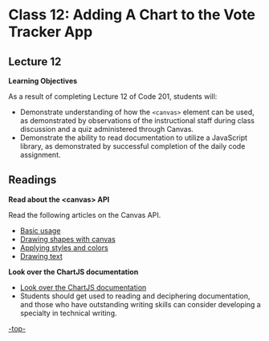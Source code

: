 # Class 12: Adding A Chart to the Vote Tracker App

<a id="top"></a>
## Lecture 12

**Learning Objectives**

As a result of completing Lecture 12 of Code 201, students will:
- Demonstrate understanding of how the `<canvas>` element can be used, as demonstrated by observations of the instructional staff during class discussion and a quiz administered through Canvas.
- Demonstrate the ability to read documentation to utilize a JavaScript library, as demonstrated by successful completion of the daily code assignment.

<a id="readings"></a>

## Readings

**Read about the \<canvas\> API**

Read the following articles on the Canvas API.

- [Basic usage](https://developer.mozilla.org/en-US/docs/Web/API/Canvas_API/Tutorial/Basic_usage)
- [Drawing shapes with canvas](https://developer.mozilla.org/en-US/docs/Web/API/Canvas_API/Tutorial/Drawing_shapes)
- [Applying styles and colors](https://developer.mozilla.org/en-US/docs/Web/API/Canvas_API/Tutorial/Applying_styles_and_colors)
- [Drawing text](https://developer.mozilla.org/en-US/docs/Web/API/Canvas_API/Tutorial/Drawing_text)

**Look over the ChartJS documentation**

- [Look over the ChartJS documentation](http://www.chartjs.org/docs/)
- Students should get used to reading and deciphering documentation, and those who have outstanding writing skills can consider developing a specialty in technical writing.

[-top-](#top)
